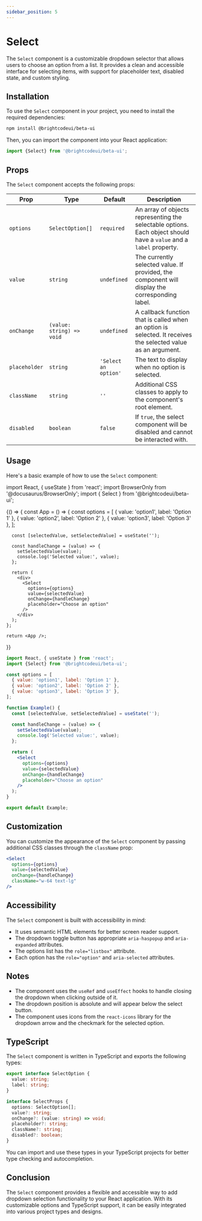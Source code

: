 ```yaml
---
sidebar_position: 5
---
```


# Select

The `Select` component is a customizable dropdown selector that allows users to choose an option from a list. It provides a clean and accessible interface for selecting items, with support for placeholder text, disabled state, and custom styling.

## Installation

To use the `Select` component in your project, you need to install the required dependencies:

```bash
npm install @brightcodeui/beta-ui
```

Then, you can import the component into your React application:

```jsx
import {Select} from '@brightcodeui/beta-ui';
```

## Props

The `Select` component accepts the following props:

| Prop | Type | Default | Description |
|------|------|---------|-------------|
| `options` | `SelectOption[]` | `required` | An array of objects representing the selectable options. Each object should have a `value` and a `label` property. |
| `value` | `string` | `undefined` | The currently selected value. If provided, the component will display the corresponding label. |
| `onChange` | `(value: string) => void` | `undefined` | A callback function that is called when an option is selected. It receives the selected value as an argument. |
| `placeholder` | `string` | `'Select an option'` | The text to display when no option is selected. |
| `className` | `string` | `''` | Additional CSS classes to apply to the component's root element. |
| `disabled` | `boolean` | `false` | If `true`, the select component will be disabled and cannot be interacted with. |

## Usage

Here's a basic example of how to use the `Select` component:


import React, { useState } from 'react';
import BrowserOnly from '@docusaurus/BrowserOnly';
import { Select } from '@brightcodeui/beta-ui';

<BrowserOnly>
  {() => {
    const App = () => {
      const options = [
        { value: 'option1', label: 'Option 1' },
        { value: 'option2', label: 'Option 2' },
        { value: 'option3', label: 'Option 3' },
      ];

      const [selectedValue, setSelectedValue] = useState('');

      const handleChange = (value) => {
        setSelectedValue(value);
        console.log('Selected value:', value);
      };

      return (
        <div>
          <Select
            options={options}
            value={selectedValue}
            onChange={handleChange}
            placeholder="Choose an option"
          />
        </div>
      );
    };

    return <App />;
  }}
</BrowserOnly>





```jsx
import React, { useState } from 'react';
import {Select} from '@brightcodeui/beta-ui';

const options = [
  { value: 'option1', label: 'Option 1' },
  { value: 'option2', label: 'Option 2' },
  { value: 'option3', label: 'Option 3' },
];

function Example() {
  const [selectedValue, setSelectedValue] = useState('');

  const handleChange = (value) => {
    setSelectedValue(value);
    console.log('Selected value:', value);
  };

  return (
    <Select
      options={options}
      value={selectedValue}
      onChange={handleChange}
      placeholder="Choose an option"
    />
  );
}

export default Example;
```

## Customization

You can customize the appearance of the `Select` component by passing additional CSS classes through the `className` prop:

```jsx
<Select
  options={options}
  value={selectedValue}
  onChange={handleChange}
  className="w-64 text-lg"
/>
```

## Accessibility

The `Select` component is built with accessibility in mind:

- It uses semantic HTML elements for better screen reader support.
- The dropdown toggle button has appropriate `aria-haspopup` and `aria-expanded` attributes.
- The options list has the `role="listbox"` attribute.
- Each option has the `role="option"` and `aria-selected` attributes.

## Notes

- The component uses the `useRef` and `useEffect` hooks to handle closing the dropdown when clicking outside of it.
- The dropdown position is absolute and will appear below the select button.
- The component uses icons from the `react-icons` library for the dropdown arrow and the checkmark for the selected option.

## TypeScript

The `Select` component is written in TypeScript and exports the following types:

```typescript
export interface SelectOption {
  value: string;
  label: string;
}

interface SelectProps {
  options: SelectOption[];
  value?: string;
  onChange?: (value: string) => void;
  placeholder?: string;
  className?: string;
  disabled?: boolean;
}
```

You can import and use these types in your TypeScript projects for better type checking and autocompletion.

## Conclusion

The `Select` component provides a flexible and accessible way to add dropdown selection functionality to your React application. With its customizable options and TypeScript support, it can be easily integrated into various project types and designs.
